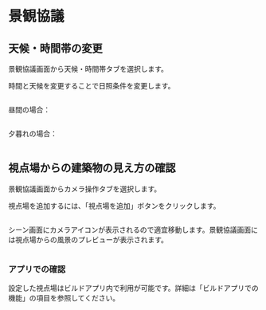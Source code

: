 # 景観協議
## 天候・時間帯の変更
景観協議画面から天候・時間帯タブを選択します。

時間と天候を変更することで日照条件を変更します。

![]()

昼間の場合：

![]()

夕暮れの場合：

![]()

## 視点場からの建築物の見え方の確認
景観協議画面からカメラ操作タブを選択します。

視点場を追加するには、「視点場を追加」ボタンをクリックします。

![]()

シーン画面にカメラアイコンが表示されるので適宜移動します。景観協議画面には視点場からの風景のプレビューが表示されます。

![]()

### アプリでの確認
設定した視点場はビルドアプリ内で利用が可能です。詳細は「ビルドアプリでの機能」の項目を参照してください。